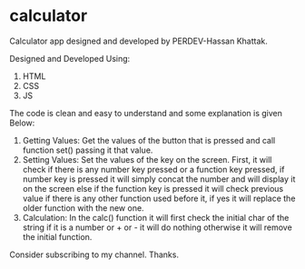 # calculator
Calculator app designed and developed by PERDEV-Hassan Khattak.

Designed and Developed Using:
1. HTML 
2. CSS
3. JS

The code is clean and easy to understand and some explanation is given Below:

1. Getting Values: Get the values of the button that is pressed and call function set() passing it that value.
2. Setting Values: Set the values of the key on the screen. First, it will check if there is any number key pressed or a function key pressed, if number key is pressed it will simply concat the number and will display it on the screen else if the function key is pressed it will check previous value if there is any other function used before it, if yes it will replace the older function with the new one.
3. Calculation: In the calc() function it will first check the initial char of the string if it is a number or + or - it will do nothing otherwise it will remove the initial function.

Consider subscribing to my channel.
Thanks.
